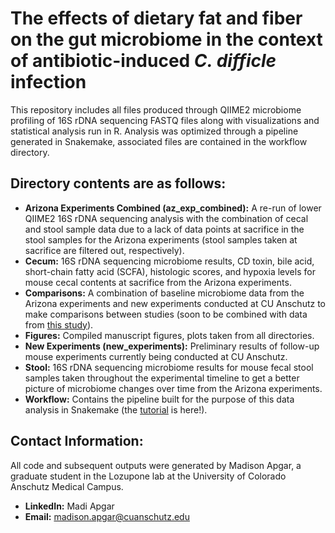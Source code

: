 # The effects of dietary fat and fiber on the gut microbiome in the context of antibiotic-induced *C. difficle* infection

This repository includes all files produced through QIIME2 microbiome profiling of 16S rDNA sequencing FASTQ files along with visualizations and statistical analysis run in R. Analysis was optimized through a pipeline generated in Snakemake, associated files are contained in the workflow directory. 

## Directory contents are as follows:
  - **Arizona Experiments Combined (az_exp_combined):** A re-run of lower QIIME2 16S rDNA sequencing analysis with the combination of cecal and stool sample data due to a lack of data points at sacrifice in the stool samples for the Arizona experiments (stool samples taken at sacrifice are filtered out, respectively). 
  - **Cecum:** 16S rDNA sequencing microbiome results, CD toxin, bile acid, short-chain fatty acid (SCFA), histologic scores, and       hypoxia levels for mouse cecal contents at sacrifice from the Arizona experiments. 
  - **Comparisons:** A combination of baseline microbiome data from the Arizona experiments and new experiments conducted at CU Anschutz 
  to make comparisons between studies (soon to be combined with data from [this study](https://www.nature.com/articles/s41522-022-00276-1#ref-CR67)).
  - **Figures:** Compiled manuscript figures, plots taken from all directories. 
  - **New Experiments (new_experiments):** Preliminary results of follow-up mouse experiments currently being conducted at CU Anschutz.
  - **Stool:** 16S rDNA sequencing microbiome results for mouse fecal stool samples taken throughout the experimental timeline to get a better picture of microbiome changes over time from the Arizona experiments.
  - **Workflow:** Contains the pipeline built for the purpose of this data analysis in Snakemake (the [tutorial](https://github.com/madiapgar/diet_mouse_cdiff/tree/master/workflow/tutorial) is here!).

## Contact Information: 
All code and subsequent outputs were generated by Madison Apgar, a graduate student in the Lozupone lab at the University of Colorado Anschutz Medical Campus. 

- **LinkedIn:** Madi Apgar
- **Email:** madison.apgar@cuanschutz.edu


  
